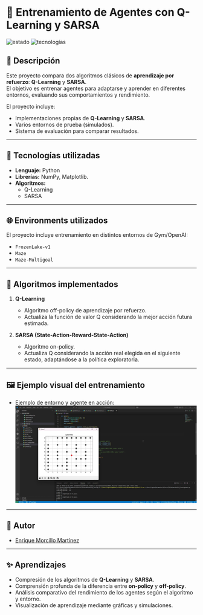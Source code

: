# 🤖 Entrenamiento de Agentes con Q-Learning y SARSA

![estado](https://img.shields.io/badge/estado-completado-brightgreen) 
![tecnologías](https://img.shields.io/badge/tecnologías-Python_+_Reinforcement_Learning-blue)

## 📌 Descripción  

Este proyecto compara dos algoritmos clásicos de **aprendizaje por refuerzo**: **Q-Learning** y **SARSA**.  
El objetivo es entrenar agentes para adaptarse y aprender en diferentes entornos, evaluando sus comportamientos y rendimiento.  

El proyecto incluye:  
- Implementaciones propias de **Q-Learning** y **SARSA**.  
- Varios entornos de prueba (simulados).  
- Sistema de evaluación para comparar resultados.  

---

## 🚀 Tecnologías utilizadas  

- **Lenguaje:** Python  
- **Librerías:** NumPy, Matplotlib.
- **Algoritmos:**  
  - Q-Learning  
  - SARSA  

---

## 🌐 Environments utilizados  

El proyecto incluye entrenamiento en distintos entornos de Gym/OpenAI:  

- `FrozenLake-v1`  
- `Maze`  
- `Maze-Multigoal`  

---

## 🧠 Algoritmos implementados  

1. **Q-Learning**  
   - Algoritmo off-policy de aprendizaje por refuerzo.  
   - Actualiza la función de valor Q considerando la mejor acción futura estimada.  

2. **SARSA (State-Action-Reward-State-Action)**  
   - Algoritmo on-policy.  
   - Actualiza Q considerando la acción real elegida en el siguiente estado, adaptándose a la política exploratoria.  

---

## 🖼️ Ejemplo visual del entrenamiento  

- Ejemplo de entorno y agente en acción:  
  ![Entorno](./Ejemplo.png)  

---

## 👤 Autor  

- [Enrique Morcillo Martínez](https://github.com/kitex03)  

---

## ✨ Aprendizajes  

- Compresión de los algoritmos de **Q-Learning** y **SARSA**.  
- Comprensión profunda de la diferencia entre **on-policy** y **off-policy**.  
- Análisis comparativo del rendimiento de los agentes según el algoritmo y entorno.  
- Visualización de aprendizaje mediante gráficas y simulaciones.  

